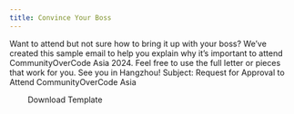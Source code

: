 ```yaml
---
title: Convince Your Boss
---
```


Want to attend but not sure how to bring it up with your boss? We’ve created this sample email to help you explain why it’s important to attend CommunityOverCode Asia 2024. Feel free to use the full letter or pieces that work for you. See you in Hangzhou!
Subject: Request for Approval to Attend CommunityOverCode Asia

<a class="btn btn-warning" style="padding-left: 2rem; padding-right: 2rem;">
Download Template
</a>